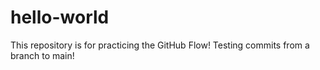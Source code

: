 # hello-world
This repository is for practicing the GitHub Flow!
Testing commits from a branch to main!
